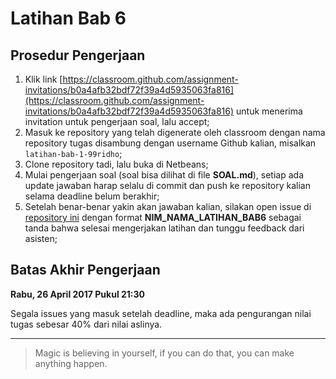 # Latihan Bab 6

## Prosedur Pengerjaan

1. Klik link [https://classroom.github.com/assignment-invitations/b0a4afb32bdf72f39a4d5935063fa816](https://classroom.github.com/assignment-invitations/b0a4afb32bdf72f39a4d5935063fa816) untuk menerima invitation untuk pengerjaan soal, lalu accept;
2. Masuk ke repository yang telah digenerate oleh classroom dengan nama repository tugas disambung dengan username Github kalian, misalkan `latihan-bab-1-99ridho`;
3. Clone repository tadi, lalu buka di Netbeans;
4. Mulai pengerjaan soal (soal bisa dilihat di file **SOAL.md**), setiap ada update jawaban harap selalu di commit dan push ke repository kalian selama deadline belum berakhir;
5. Setelah benar-benar yakin akan jawaban kalian, silakan open issue di [repository ini](https://github.com/advprog-practicuum-if-i-1617/latihan-bab6) dengan format **NIM_NAMA_LATIHAN_BAB6** sebagai tanda bahwa selesai mengerjakan latihan dan tunggu feedback dari asisten;

## Batas Akhir Pengerjaan

**Rabu, 26 April 2017 Pukul 21:30**

Segala issues yang masuk setelah deadline, maka ada pengurangan nilai tugas sebesar 40% dari nilai aslinya. 

---

> Magic is believing in yourself, if you can do that, you can make anything happen.